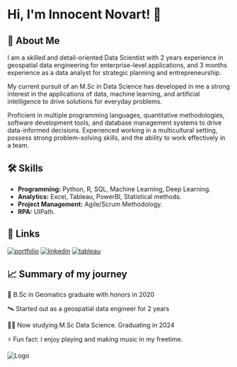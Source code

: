 
# Hi, I'm Innocent Novart! 👋


## 🚀 About Me
I am a skilled and detail-oriented Data Scientist with 2 years experience in geospatial data engineering for enterprise-level applications, and 3 months experience as a data analyst for strategic planning and entrepreneurship.

My current pursuit of an M.Sc in Data Science has developed in me a strong interest in the applications of data, machine learning, and artificial intelligence to drive solutions for everyday problems.

Proficient in multiple programming languages, quantitative methodologies, software development tools, and database management systems to drive data-informed decisions. Experienced working in a multicultural setting, possess strong problem-solving skills, and the ability to work effectively in a team.


## 🛠 Skills
* **Programming:** Python, R, SQL, Machine Learning, Deep Learning.  
* **Analytics:** Excel, Tableau, PowerBI, Statistical methods.
* **Project Management:** Agile/Scrum Methodology.
* **RPA:** UIPath.
## 🔗 Links
[![portfolio](https://img.shields.io/badge/my_portfolio-000?style=for-the-badge&logo=ko-fi&logoColor=white)](https://github.com/InnocentNovart)
[![linkedin](https://img.shields.io/badge/linkedin-0A66C2?style=for-the-badge&logo=linkedin&logoColor=white)](https://www.linkedin.com/in/itnovart/)
[![tableau](https://img.shields.io/badge/Tableau-E97627?style=for-the-badge&logo=Tableau&logoColor=white)](https://public.tableau.com/app/profile/innocent.novart/vizzes)



## 📈 Summary of my journey
🧠 B.Sc in Geomatics graduate with honors in 2020

🛰️ Started out as a geospatial data engineer for 2 years

👩‍💻 Now studying M.Sc Data Science. Graduating in 2024

⚡️ Fun fact: I enjoy playing and making music in my freetime.


![Logo](https://github-readme-stats.vercel.app/api?username=innocentnovart&&show_icons=true&title_color=ffffff&icon_color=bb2acf&text_color=daf7dc&bg_color=151515)

